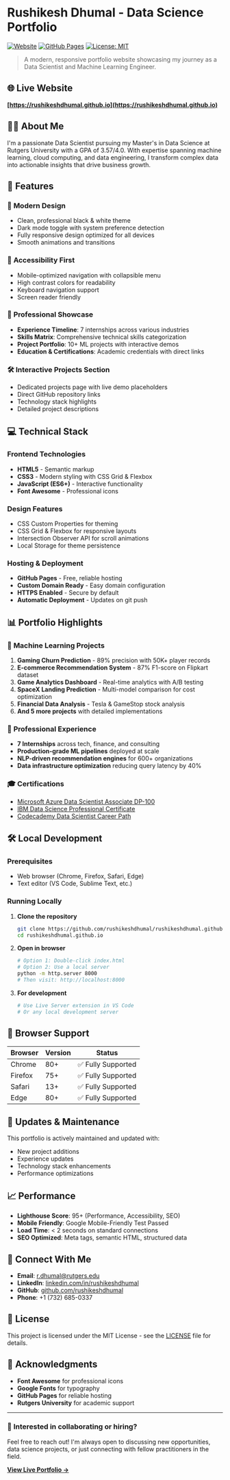 # Rushikesh Dhumal - Data Science Portfolio

[![Website](https://img.shields.io/website?down_color=red&down_message=offline&up_color=green&up_message=online&url=https%3A%2F%2Frushikeshdhumal.github.io)](https://rushikeshdhumal.github.io)
[![GitHub Pages](https://img.shields.io/badge/Hosted%20on-GitHub%20Pages-blue)](https://rushikeshdhumal.github.io)
[![License: MIT](https://img.shields.io/badge/License-MIT-yellow.svg)](https://opensource.org/licenses/MIT)

> A modern, responsive portfolio website showcasing my journey as a Data Scientist and Machine Learning Engineer.

## 🌐 Live Website

**[https://rushikeshdhumal.github.io](https://rushikeshdhumal.github.io)**

## 👨‍💻 About Me

I'm a passionate Data Scientist pursuing my Master's in Data Science at Rutgers University with a GPA of 3.57/4.0. With expertise spanning machine learning, cloud computing, and data engineering, I transform complex data into actionable insights that drive business growth.

## 🚀 Features

### 🎨 **Modern Design**
- Clean, professional black & white theme
- Dark mode toggle with system preference detection
- Fully responsive design optimized for all devices
- Smooth animations and transitions

### 📱 **Accessibility First**
- Mobile-optimized navigation with collapsible menu
- High contrast colors for readability
- Keyboard navigation support
- Screen reader friendly

### 💼 **Professional Showcase**
- **Experience Timeline**: 7 internships across various industries
- **Skills Matrix**: Comprehensive technical skills categorization
- **Project Portfolio**: 10+ ML projects with interactive demos
- **Education & Certifications**: Academic credentials with direct links

### 🛠 **Interactive Projects Section**
- Dedicated projects page with live demo placeholders
- Direct GitHub repository links
- Technology stack highlights
- Detailed project descriptions

## 💻 Technical Stack

### Frontend Technologies
- **HTML5** - Semantic markup
- **CSS3** - Modern styling with CSS Grid & Flexbox
- **JavaScript (ES6+)** - Interactive functionality
- **Font Awesome** - Professional icons

### Design Features
- CSS Custom Properties for theming
- CSS Grid & Flexbox for responsive layouts
- Intersection Observer API for scroll animations
- Local Storage for theme persistence

### Hosting & Deployment
- **GitHub Pages** - Free, reliable hosting
- **Custom Domain Ready** - Easy domain configuration
- **HTTPS Enabled** - Secure by default
- **Automatic Deployment** - Updates on git push

## 📊 Portfolio Highlights

### 🤖 **Machine Learning Projects**
1. **Gaming Churn Prediction** - 89% precision with 50K+ player records
2. **E-commerce Recommendation System** - 87% F1-score on Flipkart dataset
3. **Game Analytics Dashboard** - Real-time analytics with A/B testing
4. **SpaceX Landing Prediction** - Multi-model comparison for cost optimization
5. **Financial Data Analysis** - Tesla & GameStop stock analysis
6. **And 5 more projects** with detailed implementations

### 🏢 **Professional Experience**
- **7 Internships** across tech, finance, and consulting
- **Production-grade ML pipelines** deployed at scale
- **NLP-driven recommendation engines** for 600+ organizations
- **Data infrastructure optimization** reducing query latency by 40%

### 🎓 **Certifications**
- [Microsoft Azure Data Scientist Associate DP-100](https://learn.microsoft.com/en-us/certifications/azure-data-scientist/)
- [IBM Data Science Professional Certificate](https://www.coursera.org/professional-certificates/ibm-data-science)
- [Codecademy Data Scientist Career Path](https://www.codecademy.com/learn/paths/data-science)

## 🛠️ Local Development

### Prerequisites
- Web browser (Chrome, Firefox, Safari, Edge)
- Text editor (VS Code, Sublime Text, etc.)

### Running Locally
1. **Clone the repository**
   ```bash
   git clone https://github.com/rushikeshdhumal/rushikeshdhumal.github.io.git
   cd rushikeshdhumal.github.io
   ```

2. **Open in browser**
   ```bash
   # Option 1: Double-click index.html
   # Option 2: Use a local server
   python -m http.server 8000
   # Then visit: http://localhost:8000
   ```

3. **For development**
   ```bash
   # Use Live Server extension in VS Code
   # Or any local development server
   ```

## 📱 Browser Support

| Browser | Version | Status |
|---------|---------|--------|
| Chrome  | 80+     | ✅ Fully Supported |
| Firefox | 75+     | ✅ Fully Supported |
| Safari  | 13+     | ✅ Fully Supported |
| Edge    | 80+     | ✅ Fully Supported |

## 🔄 Updates & Maintenance

This portfolio is actively maintained and updated with:
- New project additions
- Experience updates
- Technology stack enhancements
- Performance optimizations

## 📈 Performance

- **Lighthouse Score**: 95+ (Performance, Accessibility, SEO)
- **Mobile Friendly**: Google Mobile-Friendly Test Passed
- **Load Time**: < 2 seconds on standard connections
- **SEO Optimized**: Meta tags, semantic HTML, structured data

## 🤝 Connect With Me

- **Email**: [r.dhumal@rutgers.edu](mailto:r.dhumal@rutgers.edu)
- **LinkedIn**: [linkedin.com/in/rushikeshdhumal](https://linkedin.com/in/rushikeshdhumal/)
- **GitHub**: [github.com/rushikeshdhumal](https://github.com/rushikeshdhumal)
- **Phone**: +1 (732) 685-0337

## 📄 License

This project is licensed under the MIT License - see the [LICENSE](LICENSE) file for details.

## 🙏 Acknowledgments

- **Font Awesome** for professional icons
- **Google Fonts** for typography
- **GitHub Pages** for reliable hosting
- **Rutgers University** for academic support

---

### 🌟 **Interested in collaborating or hiring?**
Feel free to reach out! I'm always open to discussing new opportunities, data science projects, or just connecting with fellow practitioners in the field.

**[View Live Portfolio →](https://rushikeshdhumal.github.io)**